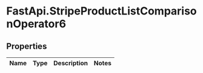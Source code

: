 # FastApi.StripeProductListComparisonOperator6

## Properties
Name | Type | Description | Notes
------------ | ------------- | ------------- | -------------
